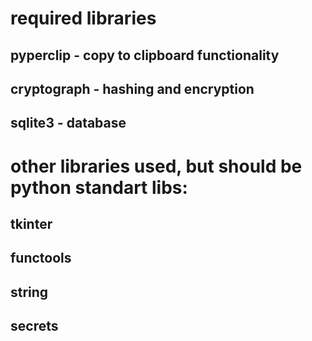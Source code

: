 # required libraries
## pyperclip - copy to clipboard functionality
## cryptograph - hashing and encryption 
## sqlite3 - database

# other libraries used, but should be python standart libs:
## tkinter
## functools
## string 
## secrets
